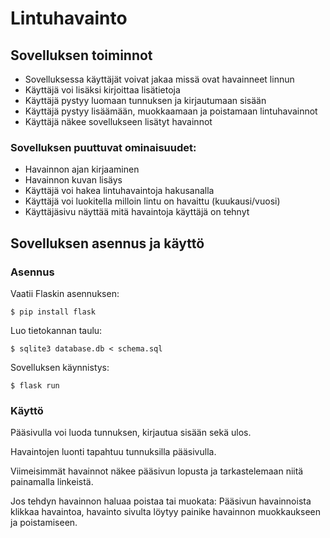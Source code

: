 # Lintuhavainto
## Sovelluksen toiminnot
- Sovelluksessa käyttäjät voivat jakaa missä ovat havainneet linnun
- Käyttäjä voi lisäksi kirjoittaa lisätietoja
- Käyttäjä pystyy luomaan tunnuksen ja kirjautumaan sisään
- Käyttäjä pystyy lisäämään, muokkaamaan ja poistamaan lintuhavainnot
- Käyttäjä näkee sovellukseen lisätyt havainnot

### Sovelluksen puuttuvat ominaisuudet:
- Havainnon ajan kirjaaminen
- Havainnon kuvan lisäys
- Käyttäjä voi hakea lintuhavaintoja hakusanalla
- Käyttäjä voi luokitella milloin lintu on havaittu (kuukausi/vuosi)
- Käyttäjäsivu näyttää mitä havaintoja käyttäjä on tehnyt

## Sovelluksen asennus ja käyttö
### Asennus
Vaatii Flaskin asennuksen:
```
$ pip install flask
```
Luo tietokannan taulu:
```
$ sqlite3 database.db < schema.sql
```
Sovelluksen käynnistys:
```
$ flask run
```
### Käyttö
Pääsivulla voi luoda tunnuksen, kirjautua sisään sekä ulos.

Havaintojen luonti tapahtuu tunnuksilla pääsivulla. 

Viimeisimmät havainnot näkee pääsivun lopusta ja tarkastelemaan niitä painamalla linkeistä.

Jos tehdyn havainnon haluaa poistaa tai muokata: Pääsivun havainnoista klikkaa havaintoa, havainto sivulta löytyy painike havainnon muokkaukseen ja poistamiseen.
